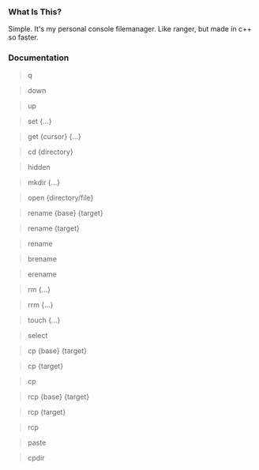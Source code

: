 ### What Is This?

Simple. It's my personal console filemanager. Like ranger, but made in c++ so faster.

### Documentation

> q

> down

> up

> set {...}

> get {cursor} {...}

> cd {directory}

> hidden

> mkdir {...}

> open {directory/file}

> rename {base} {target}

> rename {target}

> rename

> brename

> erename

> rm {...}

> rrm {...}

> touch {...}

> select

> cp {base} {target}

> cp {target}

> cp

> rcp {base} {target}

> rcp {target}

> rcp

> paste

> cpdir
